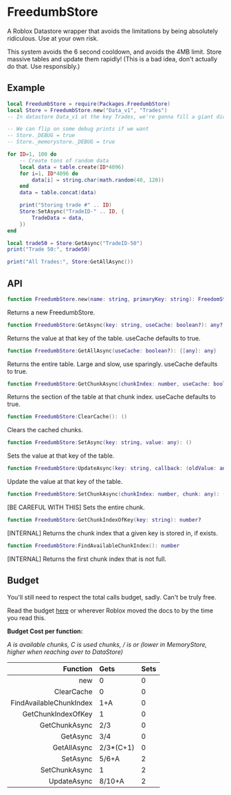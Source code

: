 # FreedumbStore

A Roblox Datastore wrapper that avoids the limitations by being absolutely ridiculous. Use at your own risk.

This system avoids the 6 second cooldown, and avoids the 4MB limit. Store massive tables and update them rapidly!
(This is a bad idea, don't actually do that. Use responsibly.)

## Example

```Lua
local FreedumbStore = require(Packages.FreedumbStore)
local Store = FreedumbStore.new("Data_v1", "Trades")
-- In datastore Data_v1 at the key Trades, we're gonna fill a giant dictionary

-- We can flip on some debug prints if we want
-- Store._DEBUG = true
-- Store._memorystore._DEBUG = true

for ID=1, 100 do
	-- Create tons of random data
	local data = table.create(ID*4096)
	for i=1, ID*4096 do
		data[i] = string.char(math.random(40, 120))
	end
	data = table.concat(data)

	print("Storing trade #" .. ID)
	Store:SetAsync("TradeID-" .. ID, {
		TradeData = data,
	})
end

local trade50 = Store:GetAsync("TradeID-50")
print("Trade 50:", trade50)

print("All Trades:", Store:GetAllAsync())
```

## API

```Lua
function FreedumbStore.new(name: string, primaryKey: string): FreedomStore
```

Returns a new FreedumbStore.

```Lua
function FreedumbStore:GetAsync(key: string, useCache: boolean?): any?
```

Returns the value at that key of the table. useCache defaults to true.

```Lua
function FreedumbStore:GetAllAsync(useCache: boolean?): {[any]: any}
```

Returns the entire table. Large and slow, use sparingly. useCache defaults to true.

```Lua
function FreedumbStore:GetChunkAsync(chunkIndex: number, useCache: boolean?): {[any]: any}
```

Returns the section of the table at that chunk index. useCache defaults to true.

```Lua
function FreedumbStore:ClearCache(): ()
```

Clears the cached chunks.

```Lua
function FreedumbStore:SetAsync(key: string, value: any): ()
```

Sets the value at that key of the table.

```Lua
function FreedumbStore:UpdateAsync(key: string, callback: (oldValue: any?) -> any?): any
```

Update the value at that key of the table.

```Lua
function FreedumbStore:SetChunkAsync(chunkIndex: number, chunk: any): ()
```

[BE CAREFUL WITH THIS] Sets the entire chunk.

```Lua
function FreedumbStore:GetChunkIndexOfKey(key: string): number?
```

[INTERNAL] Returns the chunk index that a given key is stored in, if exists.

```Lua
function FreedumbStore:FindAvailableChunkIndex(): number
```

[INTERNAL]  Returns the first chunk index that is not full.

## Budget

You'll still need to respect the total calls budget, sadly. Can't be truly free.

Read the budget [here](https://create.roblox.com/docs/scripting/data/data-stores#limits) or wherever Roblox moved the docs to by the time you read this.

**Budget Cost per function:**

*A is available chunks, C is used chunks, / is or (lower in MemoryStore, higher when reaching over to DataStore)*

| Function   | Gets  | Sets  |
|-----------:|:------|:------|
|new|0|0|
|ClearCache|0|0|
|FindAvailableChunkIndex|1+A|0|
|GetChunkIndexOfKey|1|0|
|GetChunkAsync|2/3|0|
|GetAsync|3/4|0|
|GetAllAsync|2/3*(C+1)|0|
|SetAsync|5/6+A|2|
|SetChunkAsync|1|2|
|UpdateAsync|8/10+A|2|
